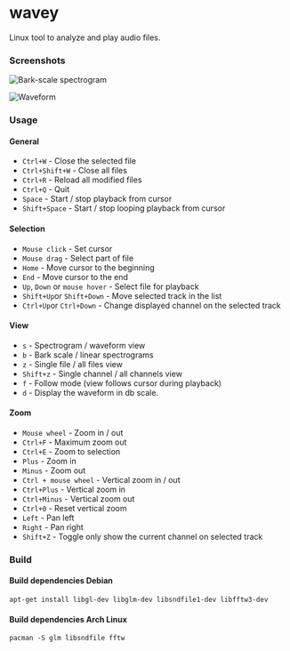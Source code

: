 # wavey
Linux tool to analyze and play audio files.

### Screenshots
![Bark-scale spectrogram](https://user-images.githubusercontent.com/5707617/131128638-0470e049-801a-494b-a492-65e153ca4040.png)

![Waveform](https://user-images.githubusercontent.com/5707617/131128660-0270f8ac-b391-4508-abb8-35d7441c5d9b.png)

### Usage
#### General
- ``Ctrl+W`` - Close the selected file
- ``Ctrl+Shift+W`` - Close all files
- ``Ctrl+R`` - Reload all modified files
- ``Ctrl+Q`` - Quit
- ``Space`` - Start / stop playback from cursor
- ``Shift+Space`` - Start / stop looping playback from cursor

#### Selection
- ``Mouse click`` - Set cursor
- ``Mouse drag`` - Select part of file
- ``Home`` - Move cursor to the beginning
- ``End`` - Move cursor to the end
- ``Up``, ``Down`` or ``mouse hover`` - Select file for playback
- ``Shift+Up``or ``Shift+Down`` - Move selected track in the list
- ``Ctrl+Up``or ``Ctrl+Down`` - Change displayed channel on the selected track 

#### View
- ``s`` - Spectrogram / waveform view
- ``b`` - Bark scale / linear spectrograms
- ``z`` - Single file / all files view
- ``Shift+z`` - Single channel / all channels view
- ``f`` - Follow mode (view follows cursor during playback)
- ``d`` - Display the waveform in db scale.

#### Zoom
- ``Mouse wheel`` - Zoom in / out
- ``Ctrl+F`` - Maximum zoom out
- ``Ctrl+E`` - Zoom to selection
- ``Plus`` - Zoom in
- ``Minus`` - Zoom out
- ``Ctrl + mouse wheel`` - Vertical zoom in / out
- ``Ctrl+Plus`` - Vertical zoom in
- ``Ctrl+Minus`` - Vertical zoom out
- ``Ctrl+0`` - Reset vertical zoom
- ``Left`` - Pan left
- ``Right`` - Pan right
- ``Shift+Z`` - Toggle only show the current channel on selected track 

### Build
#### Build dependencies Debian
``` apt-get install libgl-dev libglm-dev libsndfile1-dev libfftw3-dev ```
#### Build dependencies Arch Linux
``` pacman -S glm libsndfile fftw ```
